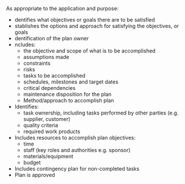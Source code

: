 As appropriate to the application and purpose:

- dentifies what objectives or goals there are to be satisfied
- stablishes the options and approach for satisfying the objectives, or goals
- dentification of the plan owner
- ncludes:
    - the objective and scope of what is to be accomplished
    - assumptions made
    - constraints
    - risks
    - tasks to be accomplished
    - schedules, milestones and target dates
    - critical dependencies
    - maintenance disposition for the plan
    - Method/approach to accomplish plan
- Identifies:
    - task ownership, including tasks performed by other parties (e.g. supplier, customer)
    - quality criteria
    - required work products
- Includes resources to accomplish plan objectives:
    - time
    - staff (key roles and authorities e.g. sponsor)
    - materials/equipment
    - budget
- Includes contingency plan for non-completed tasks
- Plan is approved
